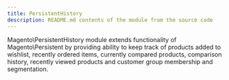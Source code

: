 ```yaml
---
title: PersistentHistory
description: README.md contents of the module from the source code
---
```


Magento\PersistentHistory module extends functionality of Magento\Persistent by providing ability to keep track of
products added to  wishlist, recently ordered items, currently compared products, comparison history, recently viewed
products and customer group membership and segmentation.
